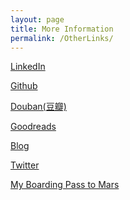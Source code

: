 ```yaml
---
layout: page
title: More Information
permalink: /OtherLinks/
---
```

[LinkedIn](https://www.linkedin.com/in/miao-li-1b5476117/)

[Github](https://github.com/miaoli-psy)

[Douban(豆瓣)](https://www.douban.com/people/122308748/)

[Goodreads](https://www.goodreads.com/user/show/31716487-miao)

[Blog](https://jiamiao2018.blogspot.com/)

[Twitter](https://twitter.com/miaolipsy)

[My Boarding Pass to Mars](images/BoardingPass_MyNameOnFutureMission.png)


<!-- [About my husband](https://ljm0.github.io/) -->

<!-- <ul id="archive">
{% for post in site.posts %}
  {% capture y %}{{post.date | date:"%Y"}}{% endcapture %}
  {% if year != y %}
    {% assign year = y %}
    <h2 class="blogyear">{{ y}}</h2>
  {% endif %}
<li class="archiveposturl"><span><a href="{{ site.url }}{{ post.url }}" title="{{ post.title }}">{{ post.title }}</a></span><br/>
<span class = "postlower"><strong>Author:</strong> {{post.author}} 
<strong>Category:</strong>  {% if post.categories %}
 
  {% for cat in post.categories %}
  <a href="/categories/#{{ cat }}" title="{{ cat }}">{{ cat }}</a>&nbsp;
  {% endfor %} -->

<!-- {% endif %}  -->
<!-- {{ post.categories | first }} -->
<!-- <strong style="font-size:100%; font-family: 'Titillium Web', sans-serif; float:right">{{ post.date | date: '%d %b %Y' }}</strong> 
</span> 

</li>
{% endfor %}
</ul> -->

<!-- {{ post.date | date: '%m %d, %Y' }} -->

<br/><br/><br/><br/><br/><br/><br/><br/><br/><br/><br/><br/><br/><br/><br/>
<br/>

